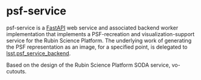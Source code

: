 # psf-service

psf-service is a [FastAPI](https://fastapi.tiangolo.com/) web service and associated backend worker implementation that implements a PSF-recreation and visualization-support service for the Rubin Science Platform.
The underlying work of generating the PSF representation as an image, for a specified point, is delegated to [lsst.psf_service_backend](https://github.com/lsst-dm/psf_service_backend/).

Based on the design of the Rubin Science Platform SODA service, vo-cutouts.
